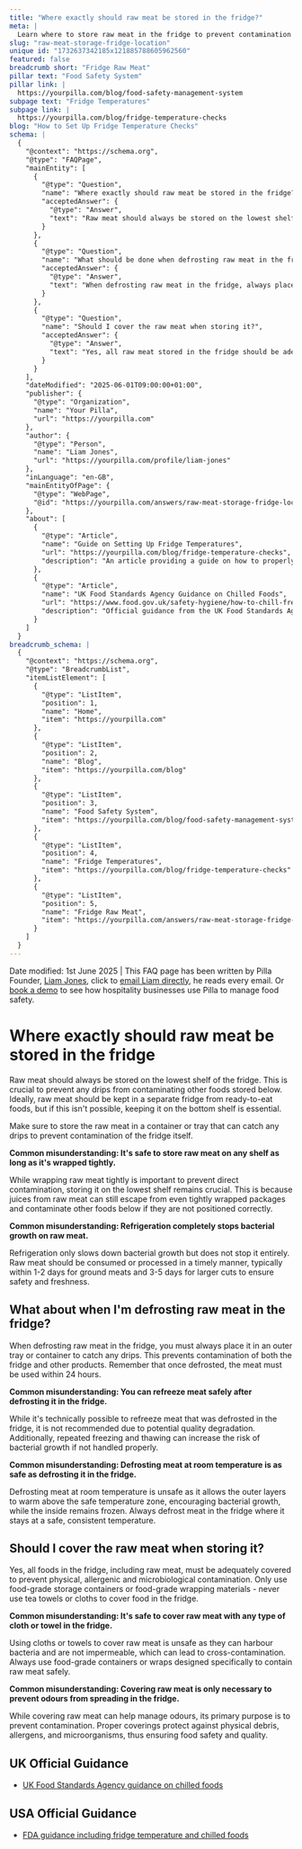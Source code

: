 ```yaml
---
title: "Where exactly should raw meat be stored in the fridge?"
meta: |
  Learn where to store raw meat in the fridge to prevent contamination and ensure food safety. Discover best practices for defrosting and covering raw meat.
slug: "raw-meat-storage-fridge-location"
unique id: "1732637342185x121885788605962560"
featured: false
breadcrumb short: "Fridge Raw Meat"
pillar text: "Food Safety System"
pillar link: |
  https://yourpilla.com/blog/food-safety-management-system
subpage text: "Fridge Temperatures"
subpage link: |
  https://yourpilla.com/blog/fridge-temperature-checks
blog: "How to Set Up Fridge Temperature Checks"
schema: |
  {
    "@context": "https://schema.org",
    "@type": "FAQPage",
    "mainEntity": [
      {
        "@type": "Question",
        "name": "Where exactly should raw meat be stored in the fridge?",
        "acceptedAnswer": {
          "@type": "Answer",
          "text": "Raw meat should always be stored on the lowest shelf of the fridge to prevent drips from contaminating other foods. It is best kept in a separate fridge from ready-to-eat foods, or at least on the bottom shelf to minimize risk. Store raw meat in a container or tray designed to catch any drips and prevent contamination of the fridge itself."
        }
      },
      {
        "@type": "Question",
        "name": "What should be done when defrosting raw meat in the fridge?",
        "acceptedAnswer": {
          "@type": "Answer",
          "text": "When defrosting raw meat in the fridge, always place it in a tray or container to catch any juices, avoiding contamination of the fridge and other items. Once the meat is defrosted, use it within 24 hours to ensure safety and maintain quality."
        }
      },
      {
        "@type": "Question",
        "name": "Should I cover the raw meat when storing it?",
        "acceptedAnswer": {
          "@type": "Answer",
          "text": "Yes, all raw meat stored in the fridge should be adequately covered to avoid contamination. Use food-grade storage containers or wrappers specifically made for food. Food coverings prevent physical, allergenic, and microbiological contamination, and they maintain food quality and safety."
        }
      }
    ],
    "dateModified": "2025-06-01T09:00:00+01:00",
    "publisher": {
      "@type": "Organization",
      "name": "Your Pilla",
      "url": "https://yourpilla.com"
    },
    "author": {
      "@type": "Person",
      "name": "Liam Jones",
      "url": "https://yourpilla.com/profile/liam-jones"
    },
    "inLanguage": "en-GB",
    "mainEntityOfPage": {
      "@type": "WebPage",
      "@id": "https://yourpilla.com/answers/raw-meat-storage-fridge-location"
    },
    "about": [
      {
        "@type": "Article",
        "name": "Guide on Setting Up Fridge Temperatures",
        "url": "https://yourpilla.com/blog/fridge-temperature-checks",
        "description": "An article providing a guide on how to properly set and record fridge temperatures for food safety."
      },
      {
        "@type": "Article",
        "name": "UK Food Standards Agency Guidance on Chilled Foods",
        "url": "https://www.food.gov.uk/safety-hygiene/how-to-chill-freeze-and-defrost-food-safely",
        "description": "Official guidance from the UK Food Standards Agency on how to safely chill, freeze, and defrost food."
      }
    ]
  }
breadcrumb_schema: |
  {
    "@context": "https://schema.org",
    "@type": "BreadcrumbList",
    "itemListElement": [
      {
        "@type": "ListItem",
        "position": 1,
        "name": "Home",
        "item": "https://yourpilla.com"
      },
      {
        "@type": "ListItem",
        "position": 2,
        "name": "Blog",
        "item": "https://yourpilla.com/blog"
      },
      {
        "@type": "ListItem",
        "position": 3,
        "name": "Food Safety System",
        "item": "https://yourpilla.com/blog/food-safety-management-system"
      },
      {
        "@type": "ListItem",
        "position": 4,
        "name": "Fridge Temperatures",
        "item": "https://yourpilla.com/blog/fridge-temperature-checks"
      },
      {
        "@type": "ListItem",
        "position": 5,
        "name": "Fridge Raw Meat",
        "item": "https://yourpilla.com/answers/raw-meat-storage-fridge-location"
      }
    ]
  }
---
```


Date modified: 1st June 2025 | This FAQ page has been written by Pilla Founder, [Liam Jones](https://yourpilla.com/profile/liam-jones), click to [email Liam directly](https://mailto:liam@yourpilla.com/), he reads every email. Or [book a demo](https://calendly.com/pilla/demo) to see how hospitality businesses use Pilla to manage food safety.

# Where exactly should raw meat be stored in the fridge

Raw meat should always be stored on the lowest shelf of the fridge. This is crucial to prevent any drips from contaminating other foods stored below. Ideally, raw meat should be kept in a separate fridge from ready-to-eat foods, but if this isn't possible, keeping it on the bottom shelf is essential.

Make sure to store the raw meat in a container or tray that can catch any drips to prevent contamination of the fridge itself.

**Common misunderstanding: It's safe to store raw meat on any shelf as long as it's wrapped tightly.**

While wrapping raw meat tightly is important to prevent direct contamination, storing it on the lowest shelf remains crucial. This is because juices from raw meat can still escape from even tightly wrapped packages and contaminate other foods below if they are not positioned correctly.

**Common misunderstanding: Refrigeration completely stops bacterial growth on raw meat.**

Refrigeration only slows down bacterial growth but does not stop it entirely. Raw meat should be consumed or processed in a timely manner, typically within 1-2 days for ground meats and 3-5 days for larger cuts to ensure safety and freshness.

## What about when I'm defrosting raw meat in the fridge?

When defrosting raw meat in the fridge, you must always place it in an outer tray or container to catch any drips. This prevents contamination of both the fridge and other products. Remember that once defrosted, the meat must be used within 24 hours.

**Common misunderstanding: You can refreeze meat safely after defrosting it in the fridge.**

While it's technically possible to refreeze meat that was defrosted in the fridge, it is not recommended due to potential quality degradation. Additionally, repeated freezing and thawing can increase the risk of bacterial growth if not handled properly.

**Common misunderstanding: Defrosting meat at room temperature is as safe as defrosting it in the fridge.**

Defrosting meat at room temperature is unsafe as it allows the outer layers to warm above the safe temperature zone, encouraging bacterial growth, while the inside remains frozen. Always defrost meat in the fridge where it stays at a safe, consistent temperature.

## Should I cover the raw meat when storing it?

Yes, all foods in the fridge, including raw meat, must be adequately covered to prevent physical, allergenic and microbiological contamination. Only use food-grade storage containers or food-grade wrapping materials - never use tea towels or cloths to cover food in the fridge.

**Common misunderstanding: It's safe to cover raw meat with any type of cloth or towel in the fridge.**

Using cloths or towels to cover raw meat is unsafe as they can harbour bacteria and are not impermeable, which can lead to cross-contamination. Always use food-grade containers or wraps designed specifically to contain raw meat safely.

**Common misunderstanding: Covering raw meat is only necessary to prevent odours from spreading in the fridge.**

While covering raw meat can help manage odours, its primary purpose is to prevent contamination. Proper coverings protect against physical debris, allergens, and microorganisms, thus ensuring food safety and quality.

## UK Official Guidance

-   [UK Food Standards Agency guidance on chilled foods](https://www.food.gov.uk/safety-hygiene/how-to-chill-freeze-and-defrost-food-safely)

## USA Official Guidance

-   [FDA guidance including fridge temperature and chilled foods](https://www.fda.gov/consumers/consumer-updates/are-you-storing-food-safely)